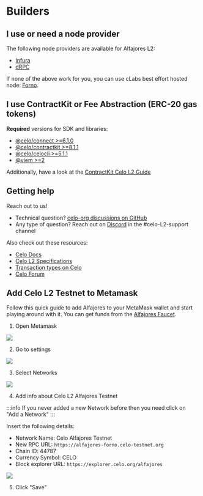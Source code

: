 # Builders

## I use or need a node provider

The following node providers are available for Alfajores L2:

- [Infura](https://www.infura.io/networks/celo)
- [dRPC](https://drpc.org/chainlist/celo)

If none of the above work for you, you can use cLabs best effort hosted node: [Forno](https://docs.celo.org/network/node/forno).

## I use ContractKit or Fee Abstraction (ERC-20 gas tokens)

**Required** versions for SDK and libraries:

- [@celo/connect >=6.1.0](https://www.npmjs.com/package/@celo/connect)
- [@celo/contractkit >=8.1.1](https://www.npmjs.com/package/@celo/contractkit)
- [@celo/celocli >=5.1.1](https://www.npmjs.com/package/@celo/celocli)
- [@viem >=2](https://www.npmjs.com/package/viem)

Additionally, have a look at the [ContractKit Celo L2 Guide](https://docs.google.com/document/d/1F-9OtZeFOhB7SbgWyUHjOgxBwF-749URZDK0OpgtAqE/edit)
  
## Getting help

Reach out to us!

- Technical question? [celo-org discussions on GitHub](https://github.com/orgs/celo-org/discussions/categories/cel2)
- Any type of question? Reach out on [Discord](https://chat.celo.org) in the #celo-L2-support channel

Also check out these resources:
  
- [Celo Docs](../welcome.md)
- [Celo L2 Specifications](https://specs.celo.org/)
- [Transaction types on Celo](https://github.com/celo-org/txtypes)
- [Celo Forum](https://forum.celo.org/)
  
## Add Celo L2 Testnet to Metamask

Follow this quick guide to add Alfajores to your MetaMask wallet and start playing around with it. You can get funds from the [Alfajores Faucet](https://faucet.celo.org/alfajores).

1. Open Metamask

![](/img/doc-images/add-cel2-testnet-network-to-metamask/1.png)

2. Go to settings

![](/img/doc-images/add-cel2-testnet-network-to-metamask/2.png)

3. Select Networks

![](/img/doc-images/add-cel2-testnet-network-to-metamask/3.png)

4. Add info about Celo L2 Alfajores Testnet

:::info
If you never added a new Network before then you need click on "Add a Network"
:::

Insert the following details:

- Network Name: Celo Alfajores Testnet
- New RPC URL: `https://alfajores-forno.celo-testnet.org`
- Chain ID: 44787
- Currency Symbol: CELO
- Block explorer URL: `https://explorer.celo.org/alfajores`

![](/img/doc-images/add-cel2-testnet-network-to-metamask/4.png)

5. Click "Save"
